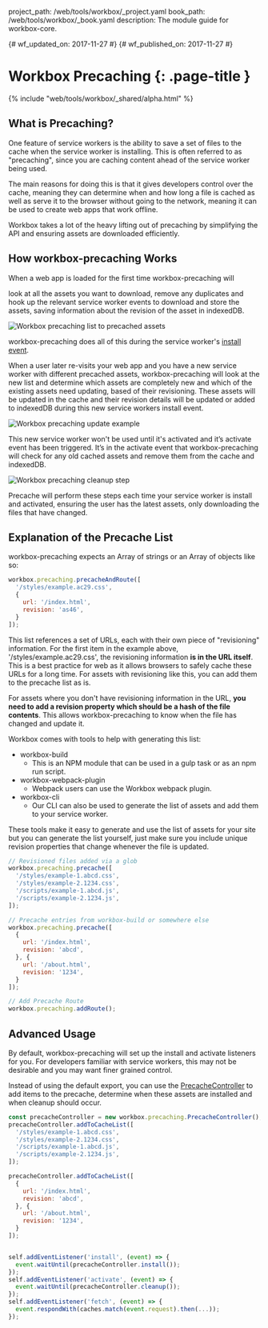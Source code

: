 project_path: /web/tools/workbox/_project.yaml
book_path: /web/tools/workbox/_book.yaml
description: The module guide for workbox-core.

{# wf_updated_on: 2017-11-27 #}
{# wf_published_on: 2017-11-27 #}

# Workbox Precaching {: .page-title }

{% include "web/tools/workbox/_shared/alpha.html" %}

## What is Precaching?

One feature of service workers is the ability to save a set of files to the
cache when the service worker is installing. This is often referred to as
"precaching", since you are caching content ahead of the service worker being
used.

The main reasons for doing this is that it gives developers control over the
cache, meaning they can determine when and how long a file is cached as well
as serve it to the browser without going to the network, meaning it can be
used to create web apps that work offline.

Workbox takes a lot of the heavy lifting out of precaching by simplifying
the API and ensuring assets are downloaded efficiently.

## How workbox-precaching Works

When a web app is loaded for the first time workbox-precaching will

look at all the assets you want to download, remove any duplicates and hook
up the relevant service worker events to download and store the assets,
saving information about the revision of the asset in indexedDB.

![Workbox precaching list to precached assets](../images/modules/workbox-precaching/precaching-step-1.png)

 workbox-precaching does all of this during the service worker's
 [install event](https://developer.mozilla.org/en-US/docs/Web/API/Service_Worker_API/Using_Service_Workers#Install_and_activate_populating_your_cache).

When a user later re-visits your web app and you have a new service worker with
different precached assets, workbox-precaching will look at the new list
and determine which assets are completely new and which of the existing assets
need updating, based of their revisioning. These assets will be updated in the
cache and their revision details will be updated or added to indexedDB during
this new service workers install event.

![Workbox precaching update example](../images/modules/workbox-precaching/precaching-step-2.png)

This new service worker won't be used until it's activated and it’s activate
event has been triggered. It’s in the activate event that workbox-precaching
will check for any old cached assets and remove them from the cache and
indexedDB.

![Workbox precaching cleanup step](../images/modules/workbox-precaching/precaching-step-3.png)

Precache will perform these steps each time your service worker is install
and activated, ensuring the user has the latest assets, only downloading the
files that have changed.

## Explanation of the Precache List

workbox-precaching expects an Array of strings or an Array of objects like so:

```javascript
workbox.precaching.precacheAndRoute([
  '/styles/example.ac29.css',
  {
    url: '/index.html',
    revision: 'as46',
  }
]);
```

This list references a set of URLs, each with their own piece of "revisioning"
information. For the first item in the example above,
'/styles/example.ac29.css', the revisioning information
**is in the URL itself**. This is a best practice for web as it allows
browsers to safely cache these URLs for a long time. For assets with
revisioning like this, you can add them to the precache list as is.

For assets where you don't have revisioning information in the URL,
**you need to add a revision property which should be a hash of the file contents**.
This allows workbox-precaching to know when the file has changed and update it.

Workbox comes with tools to help with generating this list:

- workbox-build
  - This is an NPM module that can be used in a gulp task or as an npm
    run script.
- workbox-webpack-plugin
  - Webpack users can use the Workbox webpack plugin.
- workbox-cli
  - Our CLI can also be used to generate the list of assets and add them
    to your service worker.

These tools make it easy to generate and use the list of assets for your site
but you can generate the list yourself, just make sure you include unique
revision properties that change whenever the file is updated.

```javascript
// Revisioned files added via a glob
workbox.precaching.precache([
  '/styles/example-1.abcd.css',
  '/styles/example-2.1234.css',
  '/scripts/example-1.abcd.js',
  '/scripts/example-2.1234.js',
]);

// Precache entries from workbox-build or somewhere else
workbox.precaching.precache([
  {
    url: '/index.html',
    revision: 'abcd',
  }, {
    url: '/about.html',
    revision: '1234',
  }
]);

// Add Precache Route
workbox.precaching.addRoute();
```

## Advanced Usage

By default, workbox-precaching will set up the install and activate listeners
for you. For developers familiar with service workers, this may not be
desirable and you may want finer grained control.

Instead of using the default export, you can use the
[PrecacheController](/web/tools/workbox/reference-docs/latest/workbox.precaching.PrecacheController)
to add items to the precache, determine when these assets are installed and
when cleanup should occur.

```javascript
const precacheController = new workbox.precaching.PrecacheController();
precacheController.addToCacheList([
  '/styles/example-1.abcd.css',
  '/styles/example-2.1234.css',
  '/scripts/example-1.abcd.js',
  '/scripts/example-2.1234.js',
]);

precacheController.addToCacheList([
  {
    url: '/index.html',
    revision: 'abcd',
  }, {
    url: '/about.html',
    revision: '1234',
  }
]);


self.addEventListener('install', (event) => {
  event.waitUntil(precacheController.install());
});
self.addEventListener('activate', (event) => {
  event.waitUntil(precacheController.cleanup());
});
self.addEventListener('fetch', (event) => {
  event.respondWith(caches.match(event.request).then(...));
});
```

